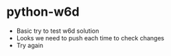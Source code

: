 # python-w6d
* Basic try to test w6d solution
* Looks we need to push each time to check changes
* Try again
